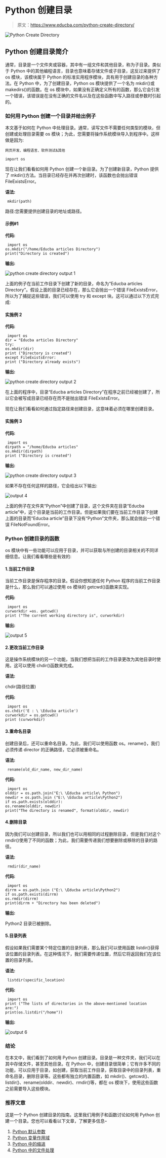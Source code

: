 # Python 创建目录

> 原文：<https://www.educba.com/python-create-directory/>

![Python Create Directory](img/b68900dacbd522f175e14fadf17cbd6a.png)



## Python 创建目录简介

通常，目录是一个文件夹或容器，其中有一组文件和其他目录，称为子目录。类似于 Python 中的其他编程语言，目录也意味着存储文件或子目录，这反过来提供了 os 模块，该模块属于 Python 的标准实用程序模块，具有用于创建目录的各种方法。在 Python 中，为了创建目录，Python os 模块提供了一个名为 mkdir()或 makedirs()的函数。在 os 模块中，如果没有正确定义所有的函数，那么它会引发一个错误，该错误是在没有正确的文件名以及在这些函数中写入路径或参数时引起的。

### 如何用 Python 创建一个目录并给出例子

本文基于如何在 Python 中处理目录。通常，读写文件不需要任何类型的模块，但创建或处理目录需要 os 模块；为此，您需要将操作系统模块导入到程序中。这样做是因为:

<small>网页开发、编程语言、软件测试&其他</small>

`import os`

现在让我们看看如何用 Python 创建一个新目录。为了创建新目录，Python 提供了 mkdir()方法。当目录已经存在并再次创建时，该函数也会抛出错误 FileExistsError。

**语法:**

```
 mkdir(path) 
```

路径:您需要提供创建目录的地址或路径。

#### 示例#1

**代码:**

```
 import os
os.mkdir("/home/Educba articles Directory")
print("Directory is created") 
```

**输出:**

![python create directory output 1](img/72d5722268186df1a7deea9d527a3454.png)



上面的例子在当前工作目录下创建了新的目录，命名为“Educba articles Directory”。假设上面的目录已经存在，那么它会抛出一个错误 FileExistsError，所以为了捕捉这些错误，我们可以使用 try 和 except 块。这可以通过以下方式完成:

#### 实施例 2

**代码:**

```
 import os
dir = "Educba articles Directory"
try:
os.mkdir(dir)
print ("Directory is created")
except FileExistsError:
print ("Directory already exists") 
```

**输出:**

![python create directory output 2](img/d7a2cbcaa17057261bdfb6e6ad8d123c.png)



在上面的程序中，目录“Educba articles Directory”在程序之前已经被创建了，所以它会被写成目录已经存在而不是抛出错误 FileExistsError。

现在让我们看看如何通过指定路径来创建目录，这意味着必须在哪里创建目录。

#### 实施例 3

**代码:**

```
 import os
dirpath = "/home/Educba articles"
os.mkdir(dirpath)
print ("Directory is created") 
```

**输出:**

![python create directory output 3](img/0146b98465f11d79b91995f9183f2f06.png)



如果不存在任何这样的路径，它会给出以下输出:

![ output 4](img/230caa13ed86e7f2c811e8ccc63d7e8f.png)



上面的例子在文件夹“Python”中创建了目录，这个文件夹在目录“Educba article”中，这个目录是当前的工作目录。但是如果我们要在当前工作目录下创建上面的目录而“Educba article”目录下没有“Python”文件夹，那么就会抛出一个错误 FileNotFoundError。

### Python 创建目录的函数

os 模块中有一些功能可以应用于目录，并可以获取与所创建的目录相关的不同详细信息。让我们看看哪些是有效的:

#### 1.当前工作目录

当前工作目录是保存程序的目录。假设你想知道任何 Python 程序的当前工作目录是什么，那么我们可以通过使用 os 模块的 getcwd()函数来实现。

**代码:**

```
 import os
curworkdir =os. getcwd()
print ("The current working directory is", curworkdir) 
```

**输出:**

![output 5](img/45864c53d8eba6a8a46075eab37612fd.png)



#### 2.更改当前工作目录

这是操作系统模块的另一个功能，当我们想把当前的工作目录更改为其他目录时使用。这可以使用 chdir()函数来完成。

**语法:**

chdir(路径位置)

**代码:**

```
 import os
os.chdir('E : \ \Educba article')
curworkdir = os.getcwd()
print (curworkdir) 
```

#### 3.重命名目录

创建目录后，还可以重命名目录。为此，我们可以使用函数 os。rename()，我们必须传递 director 的正确路径，它必须被重命名。

**语法:**

```
 rename(old_dir_name, new_dir_name) 
```

**代码:**

```
 import os
olddir = os.path.join("E:\ \Educba article\ Python")
newdir = os.path.join ("E:\ \Educba article\Python2")
if os.path.exists(olddir):
os.rename(olddir, newdir)
print("The directory is renamed", format(olddir, newdir) 
```

#### 4.删除目录

因为我们可以创建目录，所以我们也可以用相同的过程删除目录，但是我们对这个 rmdir()使用了不同的函数；为此，我们需要传递我们想要删除或移除的目录的路径。

**语法:**

```
 rmdir(dir_name) 
```

**代码:**

```
 import os
dirrm = os.path.join ("E:\ \Educba article\Python2")
if os.path.exists(dirrm)
os.rmdir(dirrm)
print(dirrm + "Directory has been deleted") 
```

**输出:**

Python2 目录已被删除。

#### 5.目录列表

假设如果我们需要某个特定位置的目录列表，那么我们可以使用函数 listdir()获得该位置的目录列表。在这种情况下，我们需要传递位置，然后它将返回我们在该位置的目录列表。

**语法:**

```
 listdir(specific_location) 
```

**代码:**

```
 import os
print ("The lists of directories in the above-mentioned location are:")
print(os.listdir("/home")) 
```

**输出:**

![output 6](img/c374606b6b3b115de9100f94f8bc6bde.png)



### 结论

在本文中，我们看到了如何用 Python 创建目录。目录是一种文件夹，我们可以在其中存储文件，甚至其他目录。在 Python 中，创建目录很简单；它有许多不同的功能，可以应用于目录，如创建，获取当前工作目录，获取目录中的目录列表，重命名目录，删除目录等。这些都有独立的内置函数，如 mkdir()、getcwd()、listdir()、rename(olddir、newdir)、rmdir()等，都在 os 模块下，使用这些函数之前需要导入这些模块。

### 推荐文章

这是一个 Python 创建目录的指南。这里我们用例子和函数讨论如何用 Python 创建一个目录。您也可以看看以下文章，了解更多信息–

1.  [Python 默认参数](https://www.educba.com/python-default-arguments/)
2.  [Python 变量作用域](https://www.educba.com/python-variable-scope/)
3.  [Python 中的缩进](https://www.educba.com/indentation-in-python/)
4.  [Python 中的文件处理](https://www.educba.com/file-handling-in-python/)





